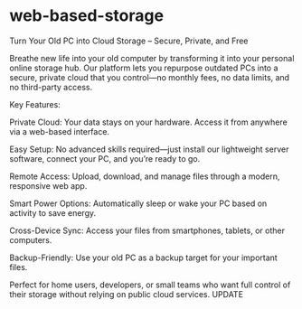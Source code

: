 # web-based-storage

Turn Your Old PC into Cloud Storage – Secure, Private, and Free

Breathe new life into your old computer by transforming it into your personal online storage hub. Our platform lets you repurpose outdated PCs into a secure, private cloud that you control—no monthly fees, no data limits, and no third-party access.

Key Features:

Private Cloud: Your data stays on your hardware. Access it from anywhere via a web-based interface.

Easy Setup: No advanced skills required—just install our lightweight server software, connect your PC, and you’re ready to go.

Remote Access: Upload, download, and manage files through a modern, responsive web app.

Smart Power Options: Automatically sleep or wake your PC based on activity to save energy.

Cross-Device Sync: Access your files from smartphones, tablets, or other computers.

Backup-Friendly: Use your old PC as a backup target for your important files.

Perfect for home users, developers, or small teams who want full control of their storage without relying on public cloud services.
UPDATE
